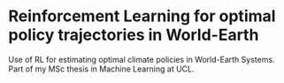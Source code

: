 # Reinforcement Learning for optimal policy trajectories in World-Earth
Use of RL for estimating optimal climate policies in World-Earth Systems. Part of my MSc thesis in Machine Learning at UCL.

